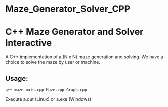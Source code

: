 # Maze_Generator_Solver_CPP
# C++ Maze Generator and Solver Interactive

A C++ implementation of a (N x N) maze generation and solving. We have a choice to solve the maze by user or machine.

## Usage:
```
g++ maze_main.cpp Maze.cpp Graph.cpp
```
Execute a.out (Linux) or a.exe (Windows)
